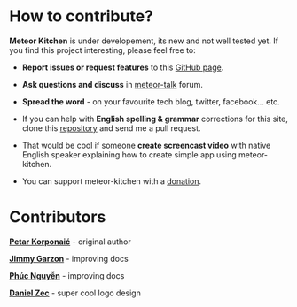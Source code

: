 How to contribute?
==================

**Meteor Kitchen** is under developement, its new and not well tested yet. If you find this project interesting, please feel free to:

- **Report issues or request features** to this <a href="https://github.com/perak/kitchen-site/issues" target="_blank">GitHub page</a>.

- **Ask questions and discuss** in <a href="https://groups.google.com/forum/#!topic/meteor-talk/zXgP7ddCdHk" target="_blank">meteor-talk</a> forum.

- **Spread the word** - on your favourite tech blog, twitter, facebook... etc.

- If you can help with **English spelling & grammar** corrections for this site, clone this <a href="https://github.com/perak/kitchen-site" target="_blank">repository</a> and send me a pull request.

- That would be cool if someone **create screencast video** with native English speaker explaining how to create simple app using meteor-kitchen.

- You can support meteor-kitchen with a <a href="{{pathFor 'donate'}}">donation</a>.


Contributors
============

<a href="https://github.com/perak" target="_blank"><b>Petar Korponaić</b></a> - original author

<a href="https://github.com/jimbog" target="_blank"><b>Jimmy Garzon</b></a> - improving docs

<a href="https://github.com/npvn" target="_blank"><b>Phúc Nguyễn</b></a> - improving docs

<a href="http://danielonum.crevado.com/about" target="_blank"><b>Daniel Zec</b></a> - super cool logo design
